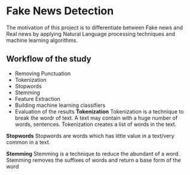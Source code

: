 # Fake News Detection

The motivation of this project is to differentiate between Fake news and Real news by applying Natural Language processing techniques and machine learning algorithms.

## Workflow of the study
- Removing Punctuation 
- Tokenization
- Stopwords
- Stemming
- Feature Extraction
- Building machine learning classifiers
- Evaluation of the results
**Tokenization**
Tokenization is a technique to break the wordr of text. A text may contain with a huge number of words, sentences. Tokenization creates a list of words in the text.

**Stopwords**
Stopwords are words which has little value in a text/very common in a text.

**Stemming**
Stemming is a technique to reduce the abundant of a word. Stemming removes the suffixes of words and return a base form of the word

